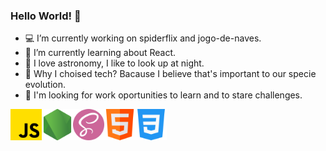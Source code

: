 ### Hello World! 👋

- :computer: I’m currently working on spiderflix and jogo-de-naves.
- 🌱 I’m currently learning about React.
- :telescope: I love astronomy, I like to look up at night.
- :rocket: Why I choised tech? Bacause I believe that's important to our specie evolution.
- 🎯 I'm looking for work oportunities to learn and to stare challenges.


<img src="svg/js.png" alt="drawing" width="50"/><img src="svg/node-js.png" alt="drawing" width="50"/><img src="svg/sass.png" alt="drawing" width="50"/><img src="svg/html.png" alt="drawing" width="50"/><img src="svg/css-3.png" alt="drawing" width="50"/>
